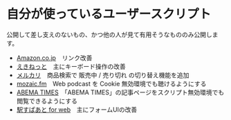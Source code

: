 # 自分が使っているユーザースクリプト

公開して差し支えのないもの、かつ他の人が見て有用そうなもののみ公開します。

- [Amazon.co.jp](amazon_co.jp.user.js)　リンク改善
- [えきねっと](dist/eki-net_com.user.js)　主にキーボード操作の改善
- [メルカリ](dist/mercari_com.user.js)　商品検索で 販売中 / 売り切れ の切り替え機能を追加
- [mozaic.fm](dist/mozaic_fm.user.js)　Web podcast を Cookie 無効環境でも聴けるようにする
- [ABEMA TIMES](dist/times_abema_tv.user.js)　「ABEMA TIMES」の記事ページをスクリプト無効環境でも閲覧できるようにする
- [駅すぱあと for web](dist/roote_ekispert_net.user.js)　主にフォームUIの改善
